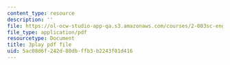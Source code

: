 ```yaml
---
content_type: resource
description: ''
file: https://ol-ocw-studio-app-qa.s3.amazonaws.com/courses/2-003sc-engineering-dynamics-fall-2011/5ac08d6f242d80dbffb3b2243f01d416_63sIgMvBuEQ.pdf
file_type: application/pdf
resourcetype: Document
title: 3play pdf file
uid: 5ac08d6f-242d-80db-ffb3-b2243f01d416
---
```

